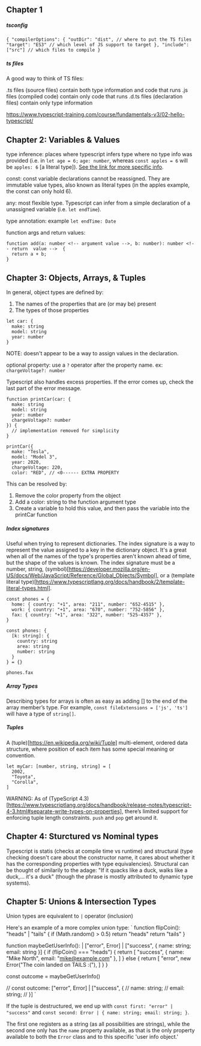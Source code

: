## Chapter 1

##### tsconfig

` {
  "compilerOptions": {
    "outDir": "dist", // where to put the TS files
    "target": "ES3" // which level of JS support to target
  },
  "include": ["src"] // which files to compile
} `

##### ts files

A good way to think of TS files:

.ts files (source files) contain both type information and code that runs
.js files (compiled code) contain only code that runs
.d.ts files (declaration files) contain only type information

https://www.typescript-training.com/course/fundamentals-v3/02-hello-typescript/

## Chapter 2: Variables & Values

type inference: places where typescript infers type where no type info was provided (i.e. in `let age = 6;` `age: number`, whereas `const apples = 6` will be `apples: 6` [a literal type]). [See the link for more specific info](https://www.typescriptlang.org/docs/handbook/type-inference.html).

const: const variable declarations cannot be reassigned. They are immutable value types, also known as literal types (in the apples example, the const can only hold 6).

any: most flexible type. Typescript can infer from a simple declaration of a unassigned variable (i.e. `let endTime`).

type annotation: example `let endTime: Date`

function args and return values: 
```
function add(a: number <!-- argument value -->, b: number): number <!-- return  value -->  {
  return a + b;
}
```

## Chapter 3: Objects, Arrays, & Tuples

In general, object types are defined by:
1. The names of the properties that are (or may be) present
2. The types of those properties

```
let car: {
  make: string
  model: string
  year: number
}
```

NOTE: doesn't appear to be a way to assign values in the declaration.


optional property: use a `?` operator after the property name. ex: `chargeVoltage?: number`

Typescript also handles excess properties. If the error comes up, check the last part of the error message.

```
function printCar(car: {
  make: string
  model: string
  year: number
  chargeVoltage?: number
}) {
  // implementation removed for simplicity
}
 
printCar({
  make: "Tesla",
  model: "Model 3",
  year: 2020,
  chargeVoltage: 220,
  color: "RED", // <0------ EXTRA PROPERTY
```

This can be resolved by:
1. Remove the color property from the object
2. Add a color: string to the function argument type
3. Create a variable to hold this value, and then pass the variable into the printCar function

##### Index signatures

Useful when trying to represent dictionaries. The index signature is a way to represent the value assigned to a key in the dictionary object. It's a great when all of the names of the type's properties aren't known ahead of time, but the shape of the values is known. The index signature must be a number, string, (symbol)[https://developer.mozilla.org/en-US/docs/Web/JavaScript/Reference/Global_Objects/Symbol], or a (template literal type)[https://www.typescriptlang.org/docs/handbook/2/template-literal-types.html].


```
const phones = {
  home: { country: "+1", area: "211", number: "652-4515" },
  work: { country: "+1", area: "670", number: "752-5856" },
  fax: { country: "+1", area: "322", number: "525-4357" },
}

const phones: {
  [k: string]: {
    country: string
    area: string
    number: string
  }
} = {}
 
phones.fax
```

##### Array Types

Describing types for arrays is often as easy as adding [] to the end of the array member’s type. For example, `const fileExtensions = ['js', 'ts']` will have a type of `string[]`.

##### Tuples

A (tuple)[https://en.wikipedia.org/wiki/Tuple] multi-element, ordered data structure, where position of each item has some special meaning or convention.

```
let myCar: [number, string, string] = [
  2002,
  "Toyota",
  "Corolla",
]
```

WARNING: As of (TypeScript 4.3)[https://www.typescriptlang.org/docs/handbook/release-notes/typescript-4-3.html#separate-write-types-on-properties], there’s limited support for enforcing tuple length constraints. `push` and `pop` get around it.

## Chapter 4: Sturctured vs Nominal types

Typescript is statis (checks at compile time vs runtime) and structural (type checking doesn't care about the constructor name,
it cares about whether it has the corresponding properties with type equivalencies). Structural can be thought of similarily to the adage: "If it quacks like a duck, walks like a duck,... it's a duck" (though the phrase is mostly attributed to dynamic type systems).

## Chapter 5: Unions & Intersection Types

Union types are equivalent to `|` operator (inclusion)

Here's an example of a more complex union type:
`
function flipCoin(): "heads" | "tails" {
  if (Math.random() > 0.5) return "heads"
  return "tails"
}
 
function maybeGetUserInfo():
  | ["error", Error]
  | ["success", { name: string; email: string }] {
  if (flipCoin() === "heads") {
    return [
      "success",
      { name: "Mike North", email: "mike@example.com" },
    ]
  } else {
    return [
      "error",
      new Error("The coin landed on TAILS :("),
    ]
  }
}
 
const outcome = maybeGetUserInfo()

// const outcome: ["error", Error] | ["success", {
//  name: string;
//  email: string;
// }]
`

If the tuple is destructured, we end up with `const first: "error" | "success"` and `const second: Error | {
    name: string;
    email: string;
}`.

The first one registers as a string (as all possibilities are strings), while the second one only has the `name` property available, as that is the only property available to both the `Error` class and to this specific 'user info object.'


